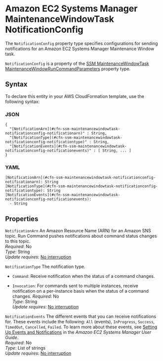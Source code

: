 # Amazon EC2 Systems Manager MaintenanceWindowTask NotificationConfig<a name="aws-properties-ssm-maintenancewindowtask-notificationconfig"></a>

<a name="aws-properties-ssm-maintenancewindowtask-notificationconfig-description"></a>The `NotificationConfig` property type specifies configurations for sending notifications for an Amazon EC2 Systems Manager Maintenance Window task\.

<a name="aws-properties-ssm-maintenancewindowtask-notificationconfig-inheritance"></a> `NotificationConfig` is a property of the [SSM MaintenanceWindowTask MaintenanceWindowRunCommandParameters](aws-properties-ssm-maintenancewindowtask-maintenancewindowruncommandparameters.md) property type\.

## Syntax<a name="aws-properties-ssm-maintenancewindowtask-notificationconfig-syntax"></a>

To declare this entity in your AWS CloudFormation template, use the following syntax:

### JSON<a name="aws-properties-ssm-maintenancewindowtask-notificationconfig-syntax.json"></a>

```
{
  "[NotificationArn](#cfn-ssm-maintenancewindowtask-notificationconfig-notificationarn)" : String,
  "[NotificationType](#cfn-ssm-maintenancewindowtask-notificationconfig-notificationtype)" : String,
  "[NotificationEvents](#cfn-ssm-maintenancewindowtask-notificationconfig-notificationevents)" : [ String, ... ]
}
```

### YAML<a name="aws-properties-ssm-maintenancewindowtask-notificationconfig-syntax.yaml"></a>

```
[NotificationArn](#cfn-ssm-maintenancewindowtask-notificationconfig-notificationarn): String
[NotificationType](#cfn-ssm-maintenancewindowtask-notificationconfig-notificationtype): String
[NotificationEvents](#cfn-ssm-maintenancewindowtask-notificationconfig-notificationevents): 
  - String
```

## Properties<a name="aws-properties-ssm-maintenancewindowtask-notificationconfig-properties"></a>

`NotificationArn`  <a name="cfn-ssm-maintenancewindowtask-notificationconfig-notificationarn"></a>
An Amazon Resource Name \(ARN\) for an Amazon SNS topic\. Run Command pushes notifications about command status changes to this topic\.  
 *Required*: No  
 *Type*: String  
 *Update requires*: [No interruption](using-cfn-updating-stacks-update-behaviors.md#update-no-interrupt) 

`NotificationType`  <a name="cfn-ssm-maintenancewindowtask-notificationconfig-notificationtype"></a>
The notification type\.  

+ `Command`: Receive notification when the status of a command changes\.

+ `Invocation`: For commands sent to multiple instances, receive notification on a per\-instance basis when the status of a command changes\.
 *Required*: No  
 *Type*: String  
 *Update requires*: [No interruption](using-cfn-updating-stacks-update-behaviors.md#update-no-interrupt) 

`NotificationEvents`  <a name="cfn-ssm-maintenancewindowtask-notificationconfig-notificationevents"></a>
The different events that you can receive notifications for\. These events include the following: `All` \(events\), `InProgress`, `Success`, `TimedOut`, `Cancelled`, `Failed`\. To learn more about these events, see [ Setting Up Events and Notifications](http://docs.aws.amazon.com/systems-manager/latest/userguide/monitor-commands.html) in the *Amazon EC2 Systems Manager User Guide*\.  
 *Required*: No  
 *Type*: List of strings  
 *Update requires*: [No interruption](using-cfn-updating-stacks-update-behaviors.md#update-no-interrupt) 
